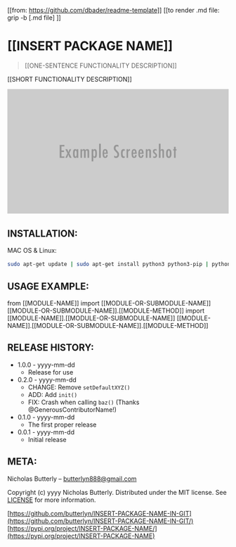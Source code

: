 [[from: https://github.com/dbader/readme-template]]
[[to render .md file: grip -b [.md file] ]]

# [[INSERT PACKAGE NAME]]
> [[ONE-SENTENCE FUNCTIONALITY DESCRIPTION]]

[[SHORT FUNCTIONALITY DESCRIPTION]]

![Example of project implementation](example_screenshot.png)

## INSTALLATION:

MAC OS & Linux:

```sh
sudo apt-get update | sudo apt-get install python3 python3-pip | python3 -m pip install [[INSERT PACKAGE NAME]]
```

## USAGE EXAMPLE:

from [[MODULE-NAME]] import [[MODULE-OR-SUBMODULE-NAME]]
[[MODULE-OR-SUBMODULE-NAME]].[[MODULE-METHOD]]
import [[MODULE-NAME]].[[MODULE-OR-SUBMODULE-NAME]]
[[MODULE-NAME]].[[MODULE-OR-SUBMODULE-NAME]].[[MODULE-METHOD]]

## RELEASE HISTORY:

* 1.0.0 - yyyy-mm-dd
    * Release for use
* 0.2.0 - yyyy-mm-dd
    * CHANGE: Remove `setDefaultXYZ()`
    * ADD: Add `init()`
    * FIX: Crash when calling `baz()` (Thanks @GenerousContributorName!)
* 0.1.0 - yyyy-mm-dd
    * The first proper release
* 0.0.1 - yyyy-mm-dd
    * Initial release

## META:

Nicholas Butterly – butterlyn888@gmail.com

Copyright (c) yyyy Nicholas Butterly. Distributed under the MIT license. See [LICENSE](LICENSE) for more information.

[https://github.com/butterlyn/INSERT-PACKAGE-NAME-IN-GIT](https://github.com/butterlyn/INSERT-PACKAGE-NAME-IN-GIT/)
[https://pypi.org/project/INSERT-PACKAGE-NAME/](https://pypi.org/project/INSERT-PACKAGE-NAME)
